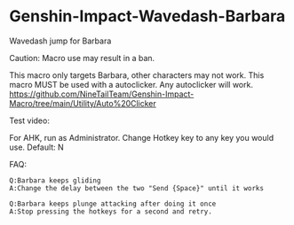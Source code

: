 # Genshin-Impact-Wavedash-Barbara
Wavedash jump for Barbara

Caution: Macro use may result in a ban.

This macro only targets Barbara, other characters may not work.
This macro MUST be used with a autoclicker. Any autoclicker will work.
https://github.com/NineTailTeam/Genshin-Impact-Macro/tree/main/Utility/Auto%20Clicker

Test video:

For AHK, run as Administrator. Change Hotkey key to any key you would use. Default: N

FAQ:
	
	Q:Barbara keeps gliding
	A:Change the delay between the two "Send {Space}" until it works
	
	Q:Barbara keeps plunge attacking after doing it once
	A:Stop pressing the hotkeys for a second and retry.